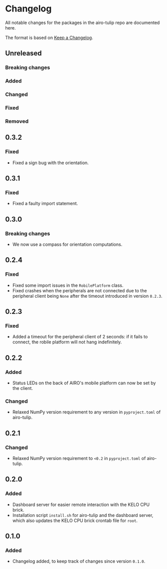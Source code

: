 # Changelog

All notable changes for the packages in the airo-tulip repo are documented here.

The format is based on [Keep a Changelog](https://keepachangelog.com/en/1.0.0/).

## Unreleased

### Breaking changes

### Added

### Changed

### Fixed

### Removed

## 0.3.2

### Fixed
- Fixed a sign bug with the orientation.

## 0.3.1

### Fixed
- Fixed a faulty import statement.

## 0.3.0

### Breaking changes
- We now use a compass for orientation computations.

## 0.2.4

### Fixed
- Fixed some import issues in the `RobilePlatform` class.
- Fixed crashes when the peripherals are not connected due to the peripheral client being `None` after the timeout introduced in version `0.2.3`.

## 0.2.3

### Fixed
- Added a timeout for the peripheral client of 2 seconds: if it fails to connect, the robile platform will not hang indefinitely.

## 0.2.2

### Added
- Status LEDs on the back of AIRO's mobile platform can now be set by the client.

### Changed
- Relaxed NumPy version requirement to any version in `pyproject.toml` of airo-tulip.

## 0.2.1

### Changed
- Relaxed NumPy version requirement to `<0.2` in `pyproject.toml` of airo-tulip.

## 0.2.0

### Added
- Dashboard server for easier remote interaction with the KELO CPU brick.
- Installation script `install.sh` for airo-tulip and the dashboard server, which also updates the KELO CPU brick crontab file for `root`.

## 0.1.0

### Added
- Changelog added, to keep track of changes since version `0.1.0`.
